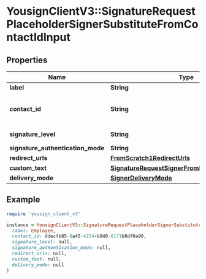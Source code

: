 # YousignClientV3::SignatureRequestPlaceholderSignerSubstituteFromContactIdInput

## Properties

| Name | Type | Description | Notes |
| ---- | ---- | ----------- | ----- |
| **label** | **String** |  |  |
| **contact_id** | **String** | Create signer from an existing contact |  |
| **signature_level** | **String** |  | [optional][default to &#39;electronic_signature&#39;] |
| **signature_authentication_mode** | **String** |  | [optional] |
| **redirect_urls** | [**FromScratch1RedirectUrls**](FromScratch1RedirectUrls.md) |  | [optional] |
| **custom_text** | [**SignatureRequestSignerFromInfoInputCustomText**](SignatureRequestSignerFromInfoInputCustomText.md) |  | [optional] |
| **delivery_mode** | [**SignerDeliveryMode**](SignerDeliveryMode.md) |  | [optional] |

## Example

```ruby
require 'yousign_client_v3'

instance = YousignClientV3::SignatureRequestPlaceholderSignerSubstituteFromContactIdInput.new(
  label: Employee,
  contact_id: ddecfb85-8a45-4254-b940-6171b8df0a90,
  signature_level: null,
  signature_authentication_mode: null,
  redirect_urls: null,
  custom_text: null,
  delivery_mode: null
)
```

